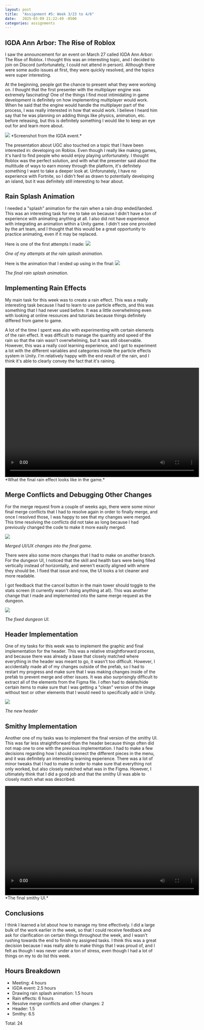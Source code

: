 ```yaml
---
layout: post
title:  "Assignment #5: Week 3/23 to 4/6"
date:   2025-03-09 21:22:49 -0500
categories: assignments
---
```


## IGDA Ann Arbor: The Rise of Roblox
I saw the announcement for an event on March 27 called IGDA Ann Arbor: The Rise of Roblox. I thought this was an interesting topic, and I decided to join on Discord (unfortunately, I could not attend in person). Although there were some audio issues at first, they were quickly resolved, and the topics were super interesting.

At the beginning, people got the chance to present what they were working on. I thought that the first presenter with the multiplayer engine was extremely fascinating! One of the things I find most intimidating in game development is definitely on how implementing multiplayer would work. When he said that the engine would handle the multiplayer part of the process, I was really interested in how that would work. I believe I heard him say that he was planning on adding things like physics, animation, etc. before releasing, but this is definitely something I would like to keep an eye out for and learn more about.

<img src="{{ 'assets/hw5/igda-screenshot.png' | relative_url }}">
*Screenshot from the IGDA event.*

The presentation about UGC also touched on a topic that I have been interested in: developing on Roblox. Even though I really like making games, it's hard to find people who would enjoy playing unfortunately. I thought Roblox was the perfect solution, and with what the presenter said about the multitude of ways to earn money through the platform, it's definitely something I want to take a deeper look at. Unforunately, I have no experience with Fortnite, so I didn't feel as drawn to potentially developing an island, but it was definitely still interesting to hear about.

## Rain Splash Animation
I needed a "splash" animation for the rain when a rain drop ended/landed. This was an interesting task for me to take on because I didn't have a ton of experience with animating anything at all. I also did not have experience with integrating an animation within a Unity game. I didn't see one provided by the art team, and I thought that this would be a great opportunity to practice animating, even if it may be replaced.

Here is one of the first attempts I made:
<img src="{{ 'assets/hw5/first-splash.gif' | relative_url }}">

*One of my attempts at the rain splash animation.*

Here is the animation that I ended up using in the final:
<img src="{{ 'assets/hw5/final-splash.gif' | relative_url }}">

*The final rain splash animation.*

## Implementing Rain Effects
My main task for this week was to create a rain effect. This was a really interesting task because I had to learn to use particle effects, and this was something that I had never used before. It was a little overwhelming even with looking at online resources and tutorials because things definitely differed from game to game. 

A lot of the time I spent was also with experimenting with certain elements of the rain effect. It was difficult to manage the quantity and speed of the rain so that the rain wasn't overwhelming, but it was still observable. However, this was a really cool learning experience, and I got to experiment a lot with the different variables and categories inside the particle effects system in Unity. I'm relatively happy with the end result of the rain, and I think it's able to clearly convey the fact that it's raining.

<video width="640" height="360" controls>
  <source src="{{ 'assets/hw5/rainy-effect.mp4' | relative_url }}" type="video/mp4">
  Your browser does not support the video tag.
</video>
*What the final rain effect looks like in the game.*

## Merge Conflicts and Debugging Other Changes
For the merge request from a couple of weeks ago, there were some minor final merge conflicts that I had to resolve again in order to finally merge, and once I resolved those, I was happy to see that my changes were merged. This time resolving the conflicts did not take as long because I had previously changed the code to make it more easily merged.

<img src="{{ 'assets/hw5/merged-all-conflicts.png' | relative_url }}">

*Merged UI/UX changes into the final game.*

There were also some more changes that I had to make on another branch. For the dungeon UI, I noticed that the skill and health bars were being filled vertically instead of horizontally, and weren't exactly aligned with where they should be. I fixed that issue and now, the UI looks a lot cleaner and more readable.

I got feedback that the cancel button in the main tower should toggle to the stats screen (it currently wasn't doing anything at all). This was another change that I made and implemented into the same merge request as the dungeon.

<img src="{{ 'assets/hw5/fixed-dungeon-ui.png' | relative_url }}">

*The fixed dungeon UI.*

## Header Implementation
One of my tasks for this week was to implement the graphic and final implementation for the header. This was a relative straightforward process, and because there was already a base that closely matched where everything in the header was meant to go, it wasn't too difficult. However, I accidentally made all of my changes outside of the prefab, so I had to restart my progress and make sure that I was making changes inside of the prefab to prevent merge and other issues. It was also surprisingly difficult to extract all of the elements from the Figma file. I often had to delete/hide certain items to make sure that I was getting a "clean" version of the image without text or other elements that I would need to specifically add in Unity.

<img src="{{ 'assets/hw5/new-header.png' | relative_url }}">

*The new header*

## Smithy Implementation
Another one of my tasks was to implement the final version of the smithy UI. This was far less straightforward than the header because things often did not map one to one with the previous implementation. I had to make a few decisions regarding how I should connect the different pieces in the menu, and it was definitely an interesting learning experience. There was a lot of minor tweaks that I had to make in order to make sure that everything not only worked, but also closely matched what was in the Figma. However, I ultimately think that I did a good job and that the smithy UI was able to closely match what was described.

<video width="640" height="360" controls>
  <source src="{{ 'assets/hw5/smithy-new-ui.mp4' | relative_url }}" type="video/mp4">
  Your browser does not support the video tag.
</video>
*The final smithy UI.*

## Conclusions
I think I learned a lot about how to manage my time effectively. I did a large bulk of the work earlier in the week, so that I could receive feedback and ask for clarification on certain things throughout the week, and I wasn't rushing towards the end to finish my assigned tasks. I think this was a great decision because I was really able to make things that I was proud of, and I felt as though I was never under a ton of stress, even though I had a lot of things on my to do list this week.

## Hours Breakdown
- Meeting: 4 hours
- IGDA event: 2.5 hours
- Drawing rain splash animation: 1.5 hours
- Rain effects: 6 hours
- Resolve merge conflicts and other changes: 2
- Header: 1.5
- Smithy: 6.5

Total: 24